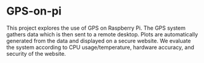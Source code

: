 # GPS-on-pi
This project explores the use of GPS on Raspberry Pi. The GPS system gathers data which is then sent to a remote desktop. Plots are automatically generated from the data and displayed on a secure website. 
We evaluate the system according to CPU usage/temperature, hardware accuracy, and security of the website.
